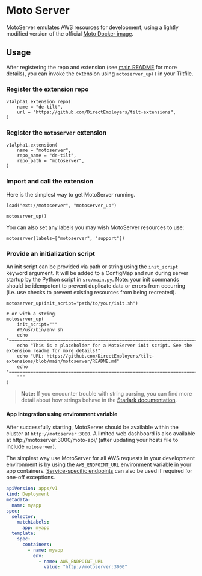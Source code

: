 # Moto Server

MotoServer emulates AWS resources for development, using a lightly modified version of the official [Moto Docker image](https://hub.docker.com/r/motoserver/moto).

## Usage

After registering the repo and extension (see [main README](../README.md) for more details), you can invoke the extension using 
`motoserver_up()` in your Tiltfile.

### Register the extension repo
```starlark
v1alpha1.extension_repo(
    name = "de-tilt",
    url = "https://github.com/DirectEmployers/tilt-extensions",
)
```

### Register the `motoserver` extension
```starlark
v1alpha1.extension(
    name = "motoserver",
    repo_name = "de-tilt",
    repo_path = "motoserver",
)
```

### Import and call the extension
Here is the simplest way to get MotoServer running.

```starlark
load("ext://motoserver", "motoserver_up")

motoserver_up()
```

You can also set any labels you may wish MotoServer resources to use:
```starlark
motoserver(labels=["motoserver", "support"])
```

### Provide an initialization script
An init script can be provided via path or string using the `init_script` keyword argument. It will be added to a 
ConfigMap and run during server startup by the Python script in `src/main.py`. Note: your init commands should be
idempotent to prevent duplicate data or errors from occurring (i.e. use checks to prevent existing resources from
being recreated).

```starlark
motoserver_up(init_script="path/to/your/init.sh")

# or with a string
motoserver_up(
    init_script="""
    #!/usr/bin/env sh
    echo "=============================================================================================="
    echo "This is a placeholder for a MotoServer init script. See the extension readme for more details!"
    echo "URL: https://github.com/DirectEmployers/tilt-extensions/blob/main/motoserver/README.md"
    echo "=============================================================================================="
    """
)
```

> **Note:** If you encounter trouble with string parsing, you can find more detail about how strings behave in the 
> [Starlark documentation](https://github.com/bazelbuild/starlark/blob/master/spec.md).


#### App Integration using environment variable
After successfully starting, MotoServer should be available within the cluster at `http://motoserver:3000`. 
A limited web dashboard is also available at http://motoserver:3000/moto-api/ 
(after updating your hosts file to include `motoserver`).

The simplest way use MotoServer for all AWS requests in your development environment is by using the `AWS_ENDPOINT_URL`
environment variable in your app containers. [Service-specific endpoints](https://docs.aws.amazon.com/sdkref/latest/guide/feature-ss-endpoints.html) can also be used if required for one-off exceptions.

```yaml
apiVersion: apps/v1
kind: Deployment
metadata:
  name: myapp
spec:
  selector:
    matchLabels:
      app: myapp
  template:
    spec:
      containers:
        - name: myapp
          env:
            - name: AWS_ENDPOINT_URL
              value: "http://motoserver:3000"
```
